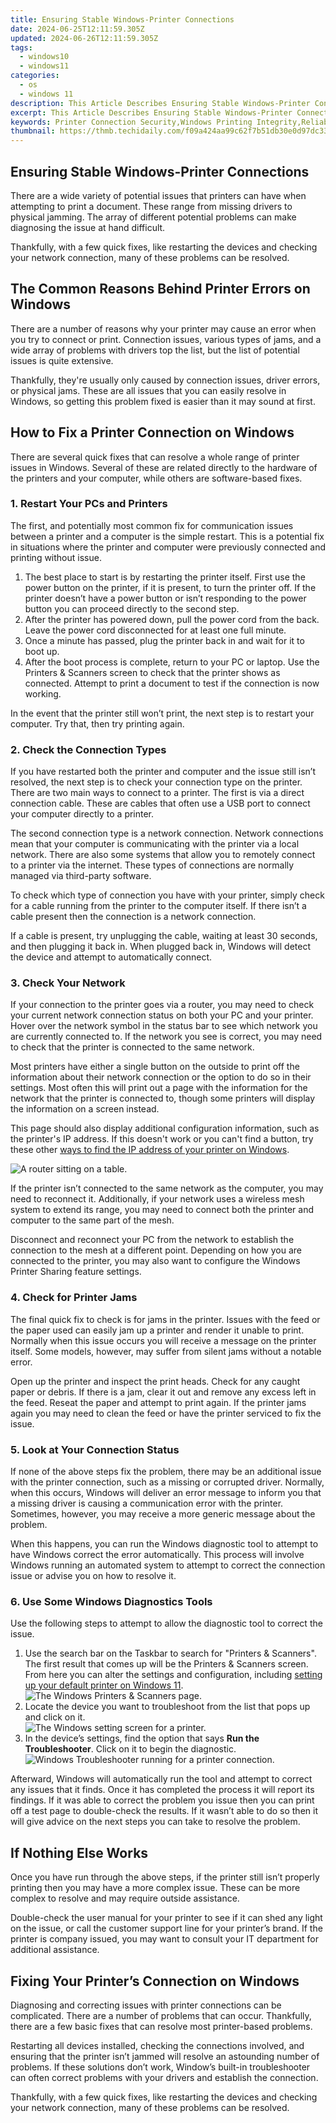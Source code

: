 ```yaml
---
title: Ensuring Stable Windows-Printer Connections
date: 2024-06-25T12:11:59.305Z
updated: 2024-06-26T12:11:59.305Z
tags:
  - windows10
  - windows11
categories:
  - os
  - windows 11
description: This Article Describes Ensuring Stable Windows-Printer Connections
excerpt: This Article Describes Ensuring Stable Windows-Printer Connections
keywords: Printer Connection Security,Windows Printing Integrity,Reliable Printer Setup,Secure Windows-Printer Links,Stable PC-Printer Connections,Uniform Printer Access,Error-Free Printing Network
thumbnail: https://thmb.techidaily.com/f09a424aa99c62f7b51db30e0d97dc33c8611de88afaf819d747680f631cd289.jpg
---
```


## Ensuring Stable Windows-Printer Connections

 There are a wide variety of potential issues that printers can have when attempting to print a document. These range from missing drivers to physical jamming. The array of different potential problems can make diagnosing the issue at hand difficult.

 Thankfully, with a few quick fixes, like restarting the devices and checking your network connection, many of these problems can be resolved.

## The Common Reasons Behind Printer Errors on Windows

 There are a number of reasons why your printer may cause an error when you try to connect or print. Connection issues, various types of jams, and a wide array of problems with drivers top the list, but the list of potential issues is quite extensive.

 Thankfully, they're usually only caused by connection issues, driver errors, or physical jams. These are all issues that you can easily resolve in Windows, so getting this problem fixed is easier than it may sound at first.

## How to Fix a Printer Connection on Windows

 There are several quick fixes that can resolve a whole range of printer issues in Windows. Several of these are related directly to the hardware of the printers and your computer, while others are software-based fixes.

### 1\. Restart Your PCs and Printers

 The first, and potentially most common fix for communication issues between a printer and a computer is the simple restart. This is a potential fix in situations where the printer and computer were previously connected and printing without issue.

1. The best place to start is by restarting the printer itself. First use the power button on the printer, if it is present, to turn the printer off. If the printer doesn’t have a power button or isn’t responding to the power button you can proceed directly to the second step.
2. After the printer has powered down, pull the power cord from the back. Leave the power cord disconnected for at least one full minute.
3. Once a minute has passed, plug the printer back in and wait for it to boot up.
4. After the boot process is complete, return to your PC or laptop. Use the Printers & Scanners screen to check that the printer shows as connected. Attempt to print a document to test if the connection is now working.

 In the event that the printer still won’t print, the next step is to restart your computer. Try that, then try printing again.

### 2\. Check the Connection Types

 If you have restarted both the printer and computer and the issue still isn’t resolved, the next step is to check your connection type on the printer. There are two main ways to connect to a printer. The first is via a direct connection cable. These are cables that often use a USB port to connect your computer directly to a printer.

 The second connection type is a network connection. Network connections mean that your computer is communicating with the printer via a local network. There are also some systems that allow you to remotely connect to a printer via the internet. These types of connections are normally managed via third-party software.

 To check which type of connection you have with your printer, simply check for a cable running from the printer to the computer itself. If there isn’t a cable present then the connection is a network connection.

 If a cable is present, try unplugging the cable, waiting at least 30 seconds, and then plugging it back in. When plugged back in, Windows will detect the device and attempt to automatically connect.

### 3\. Check Your Network

 If your connection to the printer goes via a router, you may need to check your current network connection status on both your PC and your printer. Hover over the network symbol in the status bar to see which network you are currently connected to. If the network you see is correct, you may need to check that the printer is connected to the same network.

 Most printers have either a single button on the outside to print off the information about their network connection or the option to do so in their settings. Most often this will print out a page with the information for the network that the printer is connected to, though some printers will display the information on a screen instead.

 This page should also display additional configuration information, such as the printer's IP address. If this doesn't work or you can't find a button, try these other [ways to find the IP address of your printer on Windows](https://www.makeuseof.com/tag/find-ip-address-printer-4-methods-work/).

![A router sitting on a table.](https://static1.makeuseofimages.com/wordpress/wp-content/uploads/2023/05/wifi-router-on-table.jpg)

 If the printer isn’t connected to the same network as the computer, you may need to reconnect it. Additionally, if your network uses a wireless mesh system to extend its range, you may need to connect both the printer and computer to the same part of the mesh.

 Disconnect and reconnect your PC from the network to establish the connection to the mesh at a different point. Depending on how you are connected to the printer, you may also want to configure the Windows Printer Sharing feature settings.

### 4\. Check for Printer Jams

 The final quick fix to check is for jams in the printer. Issues with the feed or the paper used can easily jam up a printer and render it unable to print. Normally when this issue occurs you will receive a message on the printer itself. Some models, however, may suffer from silent jams without a notable error.

 Open up the printer and inspect the print heads. Check for any caught paper or debris. If there is a jam, clear it out and remove any excess left in the feed. Reseat the paper and attempt to print again. If the printer jams again you may need to clean the feed or have the printer serviced to fix the issue.

### 5\. Look at Your Connection Status

 If none of the above steps fix the problem, there may be an additional issue with the printer connection, such as a missing or corrupted driver. Normally, when this occurs, Windows will deliver an error message to inform you that a missing driver is causing a communication error with the printer. Sometimes, however, you may receive a more generic message about the problem.

 When this happens, you can run the Windows diagnostic tool to attempt to have Windows correct the error automatically. This process will involve Windows running an automated system to attempt to correct the connection issue or advise you on how to resolve it.

### 6\. Use Some Windows Diagnostics Tools

 Use the following steps to attempt to allow the diagnostic tool to correct the issue.

1. Use the search bar on the Taskbar to search for "Printers & Scanners". The first result that comes up will be the Printers & Scanners screen. From here you can alter the settings and configuration, including [setting up your default printer on Windows 11](https://www.makeuseof.com/set-default-printer-windows-11/).  
![The Windows Printers & Scanners page.](https://static1.makeuseofimages.com/wordpress/wp-content/uploads/2023/05/printers-scanners-page.jpg)
2. Locate the device you want to troubleshoot from the list that pops up and click on it.  
![The Windows setting screen for a printer.](https://static1.makeuseofimages.com/wordpress/wp-content/uploads/2023/05/printer-settings-screen.jpg)
3. In the device’s settings, find the option that says **Run the Troubleshooter**. Click on it to begin the diagnostic.  
![Windows Troubleshooter running for a printer connection.](https://static1.makeuseofimages.com/wordpress/wp-content/uploads/2023/05/windows-printer-connection-troublershooter.jpg)

 Afterward, Windows will automatically run the tool and attempt to correct any issues that it finds. Once it has completed the process it will report its findings. If it was able to correct the problem you issue then you can print off a test page to double-check the results. If it wasn’t able to do so then it will give advice on the next steps you can take to resolve the problem.

## If Nothing Else Works

 Once you have run through the above steps, if the printer still isn’t properly printing then you may have a more complex issue. These can be more complex to resolve and may require outside assistance.

 Double-check the user manual for your printer to see if it can shed any light on the issue, or call the customer support line for your printer’s brand. If the printer is company issued, you may want to consult your IT department for additional assistance.

## Fixing Your Printer’s Connection on Windows

 Diagnosing and correcting issues with printer connections can be complicated. There are a number of problems that can occur. Thankfully, there are a few basic fixes that can resolve most printer-based problems.

 Restarting all devices installed, checking the connections involved, and ensuring that the printer isn’t jammed will resolve an astounding number of problems. If these solutions don’t work, Window’s built-in troubleshooter can often correct problems with your drivers and establish the connection.

 Thankfully, with a few quick fixes, like restarting the devices and checking your network connection, many of these problems can be resolved.



<ins class="adsbygoogle"
      style="display:block"
      data-ad-client="ca-pub-7571918770474297"
      data-ad-slot="8358498916"
      data-ad-format="auto"
      data-full-width-responsive="true"></ins>